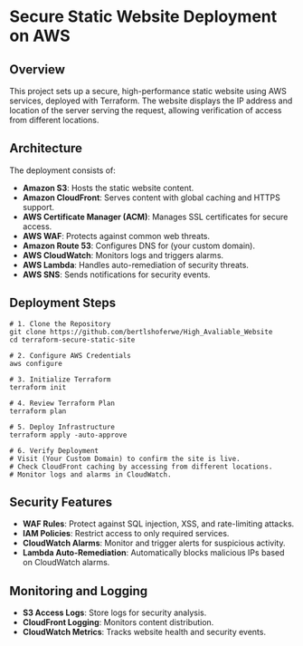 # Secure Static Website Deployment on AWS

## Overview
This project sets up a secure, high-performance static website using AWS services, deployed with Terraform. The website displays the IP address and location of the server serving the request, allowing verification of access from different locations.

## Architecture
The deployment consists of:
- **Amazon S3**: Hosts the static website content.
- **Amazon CloudFront**: Serves content with global caching and HTTPS support.
- **AWS Certificate Manager (ACM)**: Manages SSL certificates for secure access.
- **AWS WAF**: Protects against common web threats.
- **Amazon Route 53**: Configures DNS for (your custom domain).
- **AWS CloudWatch**: Monitors logs and triggers alarms.
- **AWS Lambda**: Handles auto-remediation of security threats.
- **AWS SNS**: Sends notifications for security events.

## Deployment Steps
```
# 1. Clone the Repository
git clone https://github.com/bertlshoferwe/High_Avaliable_Website
cd terraform-secure-static-site

# 2. Configure AWS Credentials
aws configure

# 3. Initialize Terraform
terraform init

# 4. Review Terraform Plan
terraform plan

# 5. Deploy Infrastructure
terraform apply -auto-approve

# 6. Verify Deployment
# Visit (Your Custom Domain) to confirm the site is live.
# Check CloudFront caching by accessing from different locations.
# Monitor logs and alarms in CloudWatch.
```

## Security Features
- **WAF Rules**: Protect against SQL injection, XSS, and rate-limiting attacks.
- **IAM Policies**: Restrict access to only required services.
- **CloudWatch Alarms**: Monitor and trigger alerts for suspicious activity.
- **Lambda Auto-Remediation**: Automatically blocks malicious IPs based on CloudWatch alarms.

## Monitoring and Logging
- **S3 Access Logs**: Store logs for security analysis.
- **CloudFront Logging**: Monitors content distribution.
- **CloudWatch Metrics**: Tracks website health and security events.
